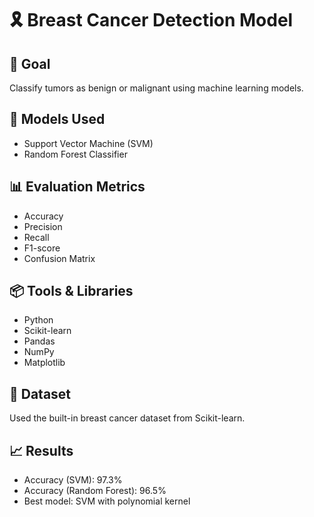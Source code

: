 # 🎗️ Breast Cancer Detection Model

## 📌 Goal
Classify tumors as benign or malignant using machine learning models.

## 🧠 Models Used
- Support Vector Machine (SVM)
- Random Forest Classifier

## 📊 Evaluation Metrics
- Accuracy
- Precision
- Recall
- F1-score
- Confusion Matrix

## 📦 Tools & Libraries
- Python
- Scikit-learn
- Pandas
- NumPy
- Matplotlib

## 🧬 Dataset
Used the built-in breast cancer dataset from Scikit-learn.

## 📈 Results
- Accuracy (SVM): 97.3%
- Accuracy (Random Forest): 96.5%
- Best model: SVM with polynomial kernel
